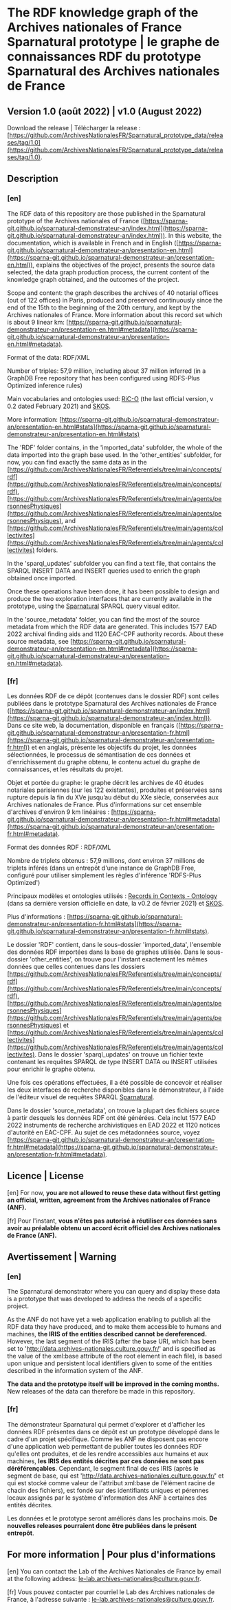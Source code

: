 # The RDF knowledge graph of the Archives nationales of France Sparnatural prototype | le graphe de connaissances RDF du prototype Sparnatural des Archives nationales de France 

## Version 1.0 (août 2022) | v1.0 (August 2022)

Download the release | Télécharger la release : [https://github.com/ArchivesNationalesFR/Sparnatural_prototype_data/releases/tag/1.0](https://github.com/ArchivesNationalesFR/Sparnatural_prototype_data/releases/tag/1.0). 

## Description

### [en]

The RDF data of this repository are those published in the Sparnatural prototype of the Archives nationales of France ([https://sparna-git.github.io/sparnatural-demonstrateur-an/index.html](https://sparna-git.github.io/sparnatural-demonstrateur-an/index.html)). In this website, the documentation, which is available in French and in English  ([https://sparna-git.github.io/sparnatural-demonstrateur-an/presentation-en.html](https://sparna-git.github.io/sparnatural-demonstrateur-an/presentation-en.html)), explains the objectives of the project, presents the source data selected, the data graph production process, the current content of the knowledge graph obtained, and the outcomes of the project.

Scope and content: the graph describes the archives of 40 notarial offices (out of 122 offices) in Paris, produced and preserved continuously since the end of the 15th to the beginning of the 20th century, and kept by the Archives nationales of France. More information about this record set which is about 9 linear km: [https://sparna-git.github.io/sparnatural-demonstrateur-an/presentation-en.html#metadata](https://sparna-git.github.io/sparnatural-demonstrateur-an/presentation-en.html#metadata). 

Format of the data: RDF/XML

Number of triples: 57,9 million, including about 37 million inferred (in a GraphDB Free repository that has been configured using RDFS-Plus Optimized inference rules)

Main vocabularies and ontologies used:  [RiC-O](https://www.ica.org/standards/RiC/ontology) (the last official version, v 0.2 dated February 2021) and  [SKOS](https://www.w3.org/2004/02/skos/).

More information: [https://sparna-git.github.io/sparnatural-demonstrateur-an/presentation-en.html#stats](https://sparna-git.github.io/sparnatural-demonstrateur-an/presentation-en.html#stats)


The 'RDF' folder contains, in the 'imported_data' subfolder, the whole of the data imported into the graph base used. In the 'other_entities' subfolder, for now, you can find exactly the same data as in the [https://github.com/ArchivesNationalesFR/Referentiels/tree/main/concepts/rdf](https://github.com/ArchivesNationalesFR/Referentiels/tree/main/concepts/rdf), [https://github.com/ArchivesNationalesFR/Referentiels/tree/main/agents/personnesPhysiques](https://github.com/ArchivesNationalesFR/Referentiels/tree/main/agents/personnesPhysiques), and [https://github.com/ArchivesNationalesFR/Referentiels/tree/main/agents/collectivites](https://github.com/ArchivesNationalesFR/Referentiels/tree/main/agents/collectivites) folders.

In the 
'sparql_updates' subfolder you can find a text file, that contains the SPARQL INSERT DATA and INSERT queries used to enrich the graph obtained once imported.

Once these operations have been done, it has been possible to design and produce the two exploration interfaces that are currently available in the prototype, using the [Sparnatural](https://sparnatural.eu/) SPARQL query visual editor.

In the 'source_metadata' folder, you can find the most of the source metadata from which the RDF data are generated. This includes 1577 EAD 2022 archival finding aids and 1120 EAC-CPF authority records. About these source metadata, see [https://sparna-git.github.io/sparnatural-demonstrateur-an/presentation-en.html#metadata](https://sparna-git.github.io/sparnatural-demonstrateur-an/presentation-en.html#metadata).

### [fr]
Les données RDF de ce dépôt (contenues dans le dossier RDF) sont celles publiées dans le prototype Sparnatural des Archives nationales de France ([https://sparna-git.github.io/sparnatural-demonstrateur-an/index.html](https://sparna-git.github.io/sparnatural-demonstrateur-an/index.html)). Dans ce site web, la documentation, disponible en français ([https://sparna-git.github.io/sparnatural-demonstrateur-an/presentation-fr.html](https://sparna-git.github.io/sparnatural-demonstrateur-an/presentation-fr.html)) et en anglais, présente les objectifs du projet, les données sélectionnées, le processus de sémantisation de ces données et d'enrichissement du graphe obtenu, le contenu actuel du graphe de connaissances, et les résultats du projet. 

Objet et portée du graphe: le graphe décrit les archives de 40 études notariales parisiennes (sur les 122 existantes), produites et préservées sans rupture depuis la fin du XVe jusqu’au début du XXe siècle, conservées aux Archives nationales de France. Plus d'informations sur cet ensemble d'archives d'environ 9 km linéaires : [https://sparna-git.github.io/sparnatural-demonstrateur-an/presentation-fr.html#metadata](https://sparna-git.github.io/sparnatural-demonstrateur-an/presentation-fr.html#metadata).

Format des données RDF : RDF/XML

Nombre de triplets obtenus : 57,9 millions, dont environ 37 millions de triplets inférés (dans un entrepôt d'une instance de GraphDB Free, configuré pour utiliser simplement les règles d'inférence 'RDFS-Plus Optimized')

Principaux modèles et ontologies utilisés : [Records in Contexts - Ontology](https://www.ica.org/standards/RiC/ontology) (dans sa dernière version officielle en date, la v0.2 de février 2021) et  [SKOS](https://www.w3.org/2004/02/skos/). 

Plus d'informations : [https://sparna-git.github.io/sparnatural-demonstrateur-an/presentation-fr.html#stats](https://sparna-git.github.io/sparnatural-demonstrateur-an/presentation-fr.html#stats).


Le dossier 'RDF' contient, dans le sous-dossier 'imported_data', l'ensemble des données RDF importées dans la base de graphes utilisée. Dans le sous-dossier 'other_entities', on trouve pour l'instant exactement les mêmes données que celles contenues dans les dossiers  [https://github.com/ArchivesNationalesFR/Referentiels/tree/main/concepts/rdf](https://github.com/ArchivesNationalesFR/Referentiels/tree/main/concepts/rdf), [https://github.com/ArchivesNationalesFR/Referentiels/tree/main/agents/personnesPhysiques](https://github.com/ArchivesNationalesFR/Referentiels/tree/main/agents/personnesPhysiques) et [https://github.com/ArchivesNationalesFR/Referentiels/tree/main/agents/collectivites](https://github.com/ArchivesNationalesFR/Referentiels/tree/main/agents/collectivites).
Dans le dossier 'sparql_updates' on trouve un fichier texte contenant les requêtes SPARQL de type INSERT DATA ou INSERT utilisées pour enrichir le graphe obtenu.

Une fois ces opérations effectuées, il a été possible de concevoir et réaliser les deux interfaces de recherche disponibles dans le démonstrateur, à l'aide de l'éditeur visuel de requêtes SPARQL [Sparnatural](https://sparnatural.eu/).

Dans le dossier 'source_metadata', on trouve la plupart des fichiers source à partir desquels les données RDF ont été générées. Cela inclut 1577 EAD 2022 instruments de recherche archivistiques en EAD 2022 et 1120 notices d'autorité en EAC-CPF. Au sujet de ces métadonnées source, voyez [https://sparna-git.github.io/sparnatural-demonstrateur-an/presentation-fr.html#metadata](https://sparna-git.github.io/sparnatural-demonstrateur-an/presentation-fr.html#metadata).


## Licence | License


[en] For now, **you are not allowed to reuse these data without first getting an official, written, agreement from the Archives nationales of France (ANF).** 

[fr] Pour l'instant, **vous n'êtes pas autorisé à réutiliser ces données sans avoir au préalable obtenu un accord écrit officiel des Archives nationales de France (ANF).**

## Avertissement | Warning

### [en]

The Sparnatural demonstrator where you can query and display these data is a prototype that was developed to address the needs of a specific project.

As the ANF do not have yet a web application enabling to publish all the RDF data they have produced, and to make them accessible to humans and machines, **the IRIS of the entities described cannot be dereferenced.** However, the last segment of the IRIS (after the base URI, which has been set to 'http://data.archives-nationales.culture.gouv.fr/' and is specified as the value of the xml:base attribute of the root element in each file), is based upon unique and persistent local identifiers given to some of the entities described in the information system of the ANF.

**The data and the prototype itself will be improved in the coming months.** New releases of the data can therefore be made in this repository.

### [fr]

The démonstrateur Sparnatural qui permet d'explorer et d'afficher les données RDF présentes dans ce dépôt est un prototype développé dans le cadre d'un projet spécifique. Comme les ANF ne disposent pas encore d'une application web permettant de publier toutes les données RDF qu'elles ont produites, et de les rendre accessibles aux humains et aux machines, **les IRIS des entités décrites par ces données ne sont pas déréférençables**. Cependant, le segment final de ces IRIS (après le segment de base, qui est 'http://data.archives-nationales.culture.gouv.fr/' et qui est stocké comme valeur de l'attribut xml:base de l'élément racine de chacin des fichiers), est fondé sur des identifiants uniques et pérennes locaux assignés par le système d'information des ANF à certaines des entités décrites. 

Les données et le prototype seront améliorés dans les prochains mois. **De nouvelles releases pourraient donc être publiées dans le présent entrepôt**.


## For more information | Pour plus d'informations

[en] You can contact the Lab of the Archives Nationales de France by email at the following address: <le-lab.archives-nationales@culture.gouv.fr>.

[fr] Vous pouvez contacter par courriel le Lab des Archives nationales de France, à l'adresse suivante :  <le-lab.archives-nationales@culture.gouv.fr>.